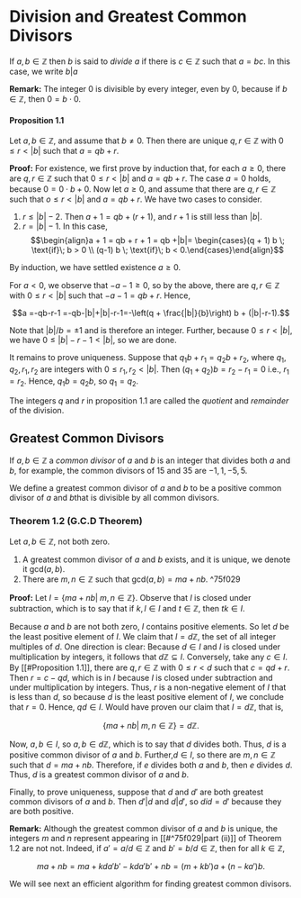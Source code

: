 # Division and Greatest Common Divisors

If $a, b\in \mathbb{Z}$ then $b$ is said to *divide* $a$ if there is $c \in \mathbb{Z}$ such that $a = bc$. In this case, we write $b|a$

**Remark:** The integer $0$ is divisible by every integer, even by $0$, because if $b \in \mathbb{Z}$, then $0 = b \cdot 0$.

#### Proposition 1.1

Let $a, b\in \mathbb{Z}$, and assume that $b \neq 0$. Then there are unique $q, r \in \mathbb{Z}$ with $0 \leq r <|b|$ such that $a = qb + r$. 

**Proof:** For existence, we first prove by induction that, for each $a \geq 0$, there are $q, r \in \mathbb{Z}$ such that $0 \leq r <|b|$ and $a = qb + r$. The case $a = 0$ holds, because $0 = 0 \cdot b + 0$. Now let $a \geq 0$, and assume that there are $q, r \in \mathbb{Z}$ such that $o \leq r <|b|$ and $a = qb + r$. We have two cases to consider.
1. $r \leq|b|-2$. Then $a + 1= qb + (r + 1)$, and $r + 1$ is still less than $|b|$.
2. $r =|b|-1$. In this case, $$\begin{align}a + 1 = qb + r + 1 = qb +|b|= \begin{cases}(q + 1) b \; \text{if}\; b > 0 \\ (q-1) b \; \text{if}\; b < 0.\end{cases}\end{align}$$

By induction, we have settled existence $a \geq 0$.

For $a < 0$, we observe that $-a-1 \geq 0$, so by the above, there are $q, r \in \mathbb{Z}$ with $0 \leq r <|b|$ such that $-a-1 = qb + r$. Hence,

$$a =-qb-r-1 =-qb-|b|+|b|-r-1=-\left(q + \frac{|b|}{b}\right) b + (|b|-r-1).$$

Note that $|b|/b = \pm1$ and is therefore an integer. Further, because $0 \leq r <|b|$, we have $0 \leq|b|-r-1 <|b|$, so we are done.

It remains to prove uniqueness. Suppose that $q_{1}b + r_{1}= q_{2}b + r_{2}$, where $q_{1}, q_{2}, r_{1}, r_{2}$ are integers with $0 \leq r_{1}, r_{2}<|b|$. Then $(q_{1}+ q_{2})b = r_{2}-r_{1}= 0$ i.e., $r_{1}= r_{2}$. Hence, $q_{1}b = q_{2}b$, so $q_{1}= q_{2}$.

The integers $q$ and $r$ in proposition 1.1 are called the *quotient* and *remainder* of the division.

## Greatest Common Divisors

If $a, b \in \mathbb{Z}$ a *common divisor* of $a$ and $b$ is an integer that divides both $a$ and $b$, for example, the common divisors of $15$ and $35$ are $-1, 1,-5, 5$.

We define a greatest common divisor of $a$ and $b$ to be a positive common divisor of $a$ and $b$that is divisible by all common divisors.

### Theorem 1.2 (G.C.D Theorem)

Let $a, b \in \mathbb{Z}$, not both zero.

1. A greatest common divisor of $a$ and $b$ exists, and it is unique, we denote it $\text{gcd}(a, b)$.
2. There are $m, n \in \mathbb{Z}$ such that $\text{gcd}(a, b)= ma + nb.$ ^75f029

**Proof:** Let $I = \{ma + nb|\; m, n \in \mathbb{Z}\}$. Observe that $I$ is closed under subtraction, which is to say that if $k, l \in I$ and $t \in \mathbb{Z}$, then $tk \in I$.

Because $a$ and $b$ are not both zero, $I$ contains positive elements. So let $d$ be the least positive element of $I$. We claim that $I= d \mathbb{Z}$, the set of all integer multiples of $d$. One direction is clear: Because $d \in I$ and $I$ is closed under multiplication by integers, it follows that $d \mathbb{Z}\subseteq I$. Conversely, take any $c \in I$. By  [[#Proposition 1.1]], there are $q, r \in \mathbb{Z}$ with $0 \leq r < d$ such that $c = qd + r$. Then $r = c-qd$, which is in $I$ because $I$ is closed under subtraction and under multiplication by integers. Thus, $r$ is a non-negative element of $I$ that is less  than $d$, so because $d$ is the least positive element of $I$, we conclude that $r = 0$. Hence, $qd \in I$. Would have proven our claim that $I = d \mathbb{Z}$, that is,

$$\{ma + nb|\; m, n \in \mathbb{Z}\}= d \mathbb{Z}.$$

Now, $a, b \in I$, so $a, b \in d \mathbb{Z}$, which is to say that $d$ divides both. Thus, $d$ is a positive common divisor of $a$ and $b$. Further,$d \in I$, so there are $m, n \in \mathbb{Z}$ such that $d = ma + nb$. Therefore, if $e$ divides both $a$ and $b$, then $e$ divides $d$. Thus, $d$ is a greatest common divisor of $a$ and $b$.

Finally, to prove uniqueness, suppose that $d$ and $d'$ are both greatest common divisors of $a$ and $b$. Then $d'|d$ and $d|d'$, so $did = d'$ because they are both positive.

**Remark:** Although the greatest common divisor of $a$ and $b$ is unique, the integers $m$ and $n$ represent appearing in [[#^75f029|part (ii)]] of Theorem 1.2 are not not. Indeed, if $a' = a/d \in \mathbb{Z}$ and $b' = b/d \in \mathbb{Z}$, then for all $k\in \mathbb{Z}$,

$$ma + nb = ma + kda' b'-kda' b' + nb = (m + kb') a + (n-ka') b.$$

We will see next an efficient algorithm for finding greatest common divisors.